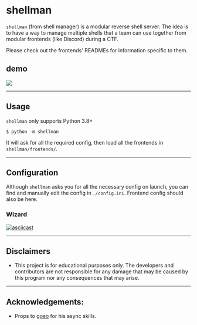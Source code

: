 # shellman
`shellman` (from shell manager) is a modular reverse shell server. The idea is to have a way to manage multiple shells
that a team can use together from modular frontends (like Discord) during a CTF. 

Please check out the frontends' READMEs for information specific to them.

## demo

<img src="demo.gif">

---

## Usage
`shellman` only supports Python 3.8+

```
$ python -m shellman
```

It will ask for all the required config, then load all the frontends in `shellman/frontends/`.

---

## Configuration
Although `shellman` asks you for all the necessary config on launch, you can find and manually edit the config in
 `./config.ini`. Frontend config should also be here.

### Wizard
[![asciicast](https://asciinema.org/a/Yby2HlUeNFLh6YvdSahQe3ggQ.svg)](https://asciinema.org/a/Yby2HlUeNFLh6YvdSahQe3ggQ)

---

## Disclaimers
- This project is for educational purposes only. The developers and contributors are not responsible for any damage 
that may be caused by this program nor any consequences that may arise.

---

## Acknowledgements:
- Props to [goeo][goeo_] for his async skills.



[goeo_]: https://github.com/goeo-
